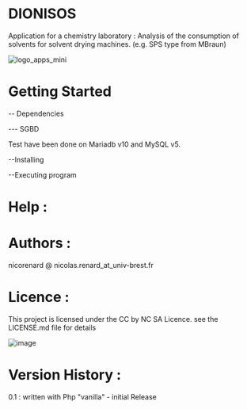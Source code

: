 # DIONISOS

Application for a chemistry laboratory : Analysis of the consumption of solvents for solvent drying machines. (e.g. SPS type from MBraun)

![logo_apps_mini](https://user-images.githubusercontent.com/39690470/150091810-adcce465-3acf-4c3a-b96b-51c83f357669.png)


# Getting Started

-- Dependencies

--- SGBD  

Test have been done on Mariadb v10 and MySQL v5.

--Installing

--Executing program

# Help : 

# Authors : 
 nicorenard @ nicolas.renard_at_univ-brest.fr

# Licence : 
This project is licensed under the CC by NC SA Licence. see the LICENSE.md file for details

![image](https://user-images.githubusercontent.com/39690470/150088732-f6241230-d3ee-46a0-94db-8b776b63e398.png)


# Version History :
0.1 : written with Php "vanilla" - initial Release
